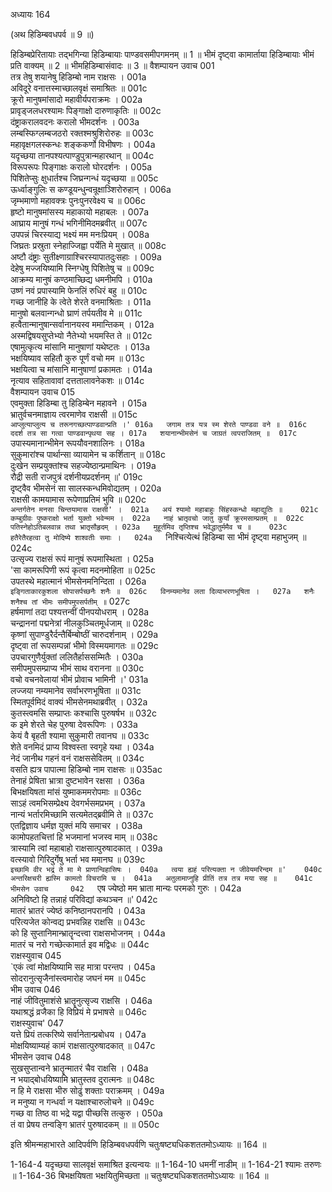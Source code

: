 अध्यायः 164

(अथ हिडिम्बवधपर्व ॥ 9 ॥)

हिडिम्बप्रेरितायाः तद्भगिन्या हिडिम्बायाः पाण्डवसमीपगमनम् ॥ 1 ॥ भीमं दृष्ट्वा कामार्ताया हिडिम्बायाः भीमं प्रति वाक्यम् ॥ 2 ॥ भीमहिडिम्बासंवादः ॥ 3 ॥
वैशम्पायन उवाच 	001  
तत्र तेषु शयानेषु हिडिम्बो नाम राक्षसः ।	001a  
अविदूरे वनात्तस्माच्छालवृक्षं समाश्रितः ॥	001c  
क्रूरो मानुषमांसादो महावीर्यपराक्रमः ।	002a  
प्रावृड्जलधरश्यामः पिङ्गाक्षो दारुणाकृतिः ॥	002c  
दंष्ट्राकरालवदनः करालो भीमदर्शनः ।	003a  
लम्बस्फिग्लम्बजठरो रक्तश्मश्रुशिरोरुहः ॥	003c  
महावृक्षगलस्कन्धः शङ्ककर्णो विभीषणः ।	004a  
यदृच्छया तानपश्यत्पाण्डुपुत्रान्महारथान् ॥	004c  
विरूपरूपः पिङ्गाक्षः करालो घोरदर्शनः ।	005a  
पिशितेप्सुः क्षुधार्तश्च जिघ्रन्गन्धं यदृच्छया ॥	005c  
ऊर्ध्वाङ्गुलिः स कण्डूयन्धुन्वन्रूक्षाञ्शिरोरुहान् ।	006a  
जृम्भमाणो महावक्त्रः पुनःपुनरवेक्ष्य च ॥	006c  
हृष्टो मानुषमांसस्य महाकायो महाबलः ।	007a  
आघ्राय मानुषं गन्धं भगिनीमिदमब्रवीत् ॥	007c  
उपपन्नं चिरस्याद्य भक्ष्यं मम मनःप्रियम् ।	008a  
जिघ्रतः प्रस्रुता स्नेहाज्जिह्वा पर्येति मे मुखात् ॥	008c  
अष्टौ दंष्ट्राः सुतीक्ष्णाग्राश्चिरस्यापातदुःसहाः ।	009a  
देहेषु मज्जयिष्यामि स्निग्धेषु पिशितेषु च ॥	009c  
आक्रम्य मानुषं कण्ठमाच्छिद्य धमनीमपि ।	010a  
उष्णं नवं प्रपास्यामि फेनलिं रुधिरं बहु ॥	010c  
गच्छ जानीहि के त्वेते शेरते वनमाश्रिताः ।	011a  
मानुषो बलवान्गन्धो घ्राणं तर्पयतीव मे ॥	011c  
हत्वैतान्मानुषान्सर्वानानयस्व ममान्तिकम् ।	012a  
अस्मद्विषयसुप्तेभ्यो नैतेभ्यो भयमस्ति ते ॥	012c  
एषामुत्कृत्य मांसानि मानुषाणां यथेष्टतः ।	013a  
भक्षयिष्याव सहितौ कुरु पूर्णं वचो मम ॥	013c  
भक्षयित्वा च मांसानि मानुषाणां प्रकामतः ।	014a  
नृत्याव सहितावावां दत्ततालावनेकशः ॥	014c  
वैशम्पायन उवाच 	015  
एवमुक्ता हिडिम्बा तु हिडिम्बेन महावने ।	015a  
भ्रातुर्वचनमाज्ञाय त्वरमाणेव राक्षसी ॥	015c  
`आप्लुत्याप्लुत्य च तरूनगच्छत्पाण्डवान्प्रति ।'	016a  
जगाम तत्र यत्र स्म शेरते पाण्डवा वने ॥	016c  
ददर्श तत्र सा गत्वा पाण्डवान्पृथया सह ।	017a  
शयानान्भीमसेनं च जाग्रतं त्वपराजितम् ॥	017c  
`उपास्यमानान्भीमेन रूपयौवनशालिनः ।	018a  
सुकुमारांश्च पार्थान्सा व्यायामेन च कर्शितान् ॥	018c  
दुःखेन सम्प्रयुक्तांश्च सहज्येष्ठान्प्रमाथिनः ।	019a  
रौद्री सती राजपुत्रं दर्शनीयप्रदर्शनम् ॥'	019c  
दृष्ट्वैव भीमसेनं सा सालस्कन्धमिवोद्यतम् ।	020a  
राक्षसी कामयामास रूपेणाप्रतिमं भुवि ॥	020c  
`अन्तर्गतेन मनसा चिन्तयामास राक्षसी' ।	021a  
अयं श्यामो महाबाहुः सिंहस्कन्धो महाद्युतिः ॥	021c  
कम्बुग्रीवः पुष्कराक्षो भर्ता युक्तो भवेन्मम ।	022a  
नाहं भ्रातृवचो जातु कुर्यां क्रूरमसाम्प्रतम् ॥	022c  
पतिस्नेहोऽतिबलवान्न तथा भ्रातृसौहृदम् ।	023a  
मुहूर्तमिव तृप्तिश्च भवेद्धातुर्ममैव च ॥	023c  
हतैरेतैरहत्वा तु मोदिष्ये शाश्वतीः समाः ।	024a  
`निश्चित्येत्थं हिडिम्बा सा भीमं दृष्ट्वा महाभुजम् ॥	024c  
उत्सृज्य राक्षसं रूपं मानुषं रूपमास्थिता ।	025a  
'सा कामरूपिणी रूपं कृत्वा मदनमोहिता ॥	025c  
उपतस्थे महात्मानं भीमसेनमनिन्दिता ।	026a  
`इङ्गिताकारकुशला सोपासर्पच्छनैः शनैः ॥	026c  
विनम्यमानेव लता दिव्याभरणभूषिता ।	027a  
शनैः शनैश्च तां भीमः समीपमुपसर्पतीम् ॥`	027c  
हर्षमाणां तदा पश्यत्तन्वीं पीनपयोधराम् ।	028a  
चन्द्राननां पद्मनेत्रां नीलकुञ्चितमूर्धजाम् ॥	028c  
कृष्णां सुपाण्डुरैर्दन्तैर्बिम्बोष्ठीं चारुदर्शनाम् ।	029a  
दृष्ट्वा तां रूपसम्पन्नां भीमो विस्मयमागतः ॥	029c  
उपचारगुणैर्युक्तां ललितैर्हाससम्मितैः ।	030a  
समीपमुपसम्प्राप्य भीमं साथ वरानना ॥	030c  
वचो वचनवेलायां भीमं प्रोवाच भामिनी ।'	031a  
लज्जया नम्यमानेव सर्वाभरणभूषिता ॥	031c  
स्मितपूर्वमिदं वाक्यं भीमसेनमथाब्रवीत् ।	032a  
कुतस्त्वमसि सम्प्राप्तः कश्चासि पुरुषर्षभ ॥	032c  
क इमे शेरते चेह पुरुषा देवरूपिणः ।	033a  
केयं वै बृहती श्यामा सुकुमारी तवानघ ॥	033c  
शेते वनमिदं प्राप्य विश्वस्ता स्वगृहे यथा ।	034a  
नेदं जानीथ गहनं वनं राक्षससेवितम् ॥	034c  
वसति ह्यत्र पापात्मा हिडिम्बो नाम राक्षसः ॥	035ac  
तेनाहं प्रेषिता भ्रात्रा दुष्टभावेन रक्षसा ।	036a  
बिभक्षयिषता मांसं युष्माकममरोपमाः ॥	036c  
साऽहं त्वमभिसम्प्रेक्ष्य देवगर्भसमप्रभम् ।	037a  
नान्यं भर्तारमिच्छामि सत्यमेतद्ब्रवीमि ते ॥	037c  
एतद्विज्ञाय धर्मज्ञ युक्तं मयि समाचर ।	038a  
कामोपहतचित्तां हि भजमानां भजस्व माम् ॥	038c  
त्रास्यामि त्वां महाबाहो राक्षसात्पुरुषादकात् ।	039a  
वत्स्यावो गिरिदुर्गेषु भर्ता भव ममानघ ॥	039c  
`इच्छामि वीर भद्रं ते मा मे प्राणान्विहासिषः ।	040a  
त्वया ह्यहं परित्यक्ता न जीवेयमरिन्दम ॥'	040c  
अन्तरिक्षचरी ह्यस्मि कामतो विचरामि च ।	041a  
अतुलामाप्नुहि प्रीतिं तत्र तत्र मया सह ॥	041c  
भीमसेन उवाच 	042  
`एष ज्येष्ठो मम भ्राता मान्यः परमको गुरुः ।	042a  
अनिविष्टो हि तन्नाहं परिविद्यां कथञ्चन ॥'	042c  
मातरं भ्रातरं ज्येष्ठं कनिष्ठानपरानपि ।	043a  
परित्यजेत कोन्वद्य प्रभवन्निह राक्षसि ॥	043c  
को हि सुप्तानिमान्भ्रातॄन्दत्त्वा राक्षसभोजनम् ।	044a  
मातरं च नरो गच्छेत्कामार्त इव मद्विधः ॥	044c  
राक्षस्युवाच 	045  
`एकं त्वां मोक्षयिष्यामि सह मात्रा परन्तप ।	045a  
सोदरानुत्सृजैनांस्त्वमारोह जघनं मम ॥	045c  
भीम उवाच 	046  
नाहं जीवितुमाशंसे भ्रातॄनुत्सृज्य राक्षसि ।	046a  
यथाश्रद्धं व्रजैका हि विप्रियं मे प्रभाषसे ॥	046c  
राक्षस्युवाच'	047  
यत्ते प्रियं तत्करिष्ये सर्वानेतान्प्रबोधय ।	047a  
मोक्षयिष्याम्यहं कामं राक्षसात्पुरुषादकात् ॥	047c  
भीमसेन उवाच 	048  
सुखसुप्तान्वने भ्रातॄन्मातरं चैव राक्षसि ।	048a  
न भयाद्बोधयिष्यामि भ्रातुस्तव दुरात्मनः ॥	048c  
न हि मे राक्षसा भीरु सोढुं शक्ताः पराक्रमम् ।	049a  
न मनुष्या न गन्धर्वा न यक्षाश्चारुलोचने ॥	049c  
गच्छ वा तिष्ठ वा भद्रे यद्वा पीच्छसि तत्कुरु ।	050a  
तं वा प्रेषय तन्वङ्गि भ्रातरं पुरुषादकम् ॥ ॥	050c  

इति श्रीमन्महाभारते आदिपर्वणि हिडिम्बवधपर्वणि चतुःषष्ट्यधिकशततमोऽध्यायः ॥ 164 ॥

1-164-4 यदृच्छया सालवृक्षं समाश्रित इत्यन्वयः ॥ 1-164-10 धमनीं नाडीम् ॥ 1-164-21 श्यामः तरुणः ॥ 1-164-36 बिभक्षयिषता भक्षयितुमिच्छता ॥ चतुःषष्ट्यधिकशततमोऽध्यायः ॥ 164 ॥
